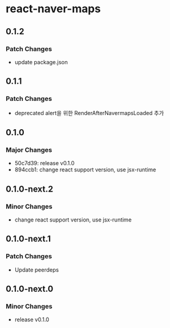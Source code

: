 # react-naver-maps

## 0.1.2

### Patch Changes

- update package.json

## 0.1.1

### Patch Changes

- deprecated alert을 위한 RenderAfterNavermapsLoaded 추가

## 0.1.0

### Major Changes

- 50c7d39: release v0.1.0
- 894ccb1: change react support version, use jsx-runtime

## 0.1.0-next.2

### Minor Changes

- change react support version, use jsx-runtime

## 0.1.0-next.1

### Patch Changes

- Update peerdeps

## 0.1.0-next.0

### Minor Changes

- release v0.1.0
